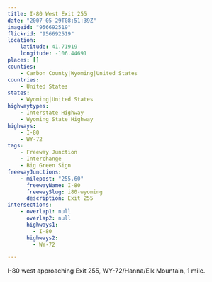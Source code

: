 ```yaml
---
title: I-80 West Exit 255
date: "2007-05-29T08:51:39Z"
imageid: "956692519"
flickrid: "956692519"
location:
    latitude: 41.71919
    longitude: -106.44691
places: []
counties:
    - Carbon County|Wyoming|United States
countries:
    - United States
states:
    - Wyoming|United States
highwaytypes:
    - Interstate Highway
    - Wyoming State Highway
highways:
    - I-80
    - WY-72
tags:
    - Freeway Junction
    - Interchange
    - Big Green Sign
freewayJunctions:
    - milepost: "255.60"
      freewayName: I-80
      freewaySlug: i80-wyoming
      description: Exit 255
intersections:
    - overlap1: null
      overlap2: null
      highways1:
        - I-80
      highways2:
        - WY-72

---
```

I-80 west approaching Exit 255, WY-72/Hanna/Elk Mountain, 1 mile.